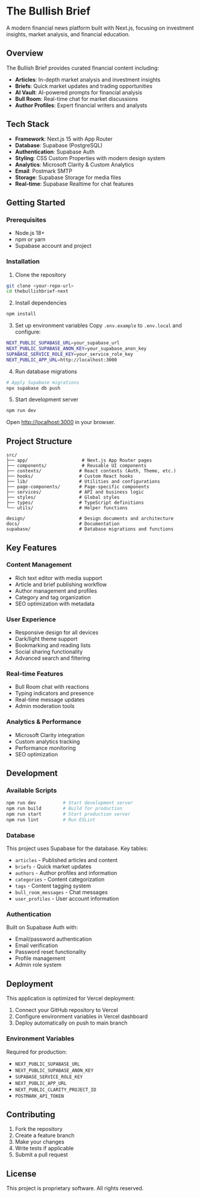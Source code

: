 # The Bullish Brief

A modern financial news platform built with Next.js, focusing on investment insights, market analysis, and financial education.

## Overview

The Bullish Brief provides curated financial content including:
- **Articles**: In-depth market analysis and investment insights
- **Briefs**: Quick market updates and trading opportunities
- **AI Vault**: AI-powered prompts for financial analysis
- **Bull Room**: Real-time chat for market discussions
- **Author Profiles**: Expert financial writers and analysts

## Tech Stack

- **Framework**: Next.js 15 with App Router
- **Database**: Supabase (PostgreSQL)
- **Authentication**: Supabase Auth
- **Styling**: CSS Custom Properties with modern design system
- **Analytics**: Microsoft Clarity & Custom Analytics
- **Email**: Postmark SMTP
- **Storage**: Supabase Storage for media files
- **Real-time**: Supabase Realtime for chat features

## Getting Started

### Prerequisites

- Node.js 18+
- npm or yarn
- Supabase account and project

### Installation

1. Clone the repository
```bash
git clone <your-repo-url>
cd thebullishbrief-next
```

2. Install dependencies
```bash
npm install
```

3. Set up environment variables
Copy `.env.example` to `.env.local` and configure:
```bash
NEXT_PUBLIC_SUPABASE_URL=your_supabase_url
NEXT_PUBLIC_SUPABASE_ANON_KEY=your_supabase_anon_key
SUPABASE_SERVICE_ROLE_KEY=your_service_role_key
NEXT_PUBLIC_APP_URL=http://localhost:3000
```

4. Run database migrations
```bash
# Apply Supabase migrations
npx supabase db push
```

5. Start development server
```bash
npm run dev
```

Open [http://localhost:3000](http://localhost:3000) in your browser.

## Project Structure

```
src/
├── app/                    # Next.js App Router pages
├── components/             # Reusable UI components
├── contexts/              # React contexts (Auth, Theme, etc.)
├── hooks/                 # Custom React hooks
├── lib/                   # Utilities and configurations
├── page-components/       # Page-specific components
├── services/              # API and business logic
├── styles/                # Global styles
├── types/                 # TypeScript definitions
└── utils/                 # Helper functions

design/                    # Design documents and architecture
docs/                      # Documentation
supabase/                  # Database migrations and functions
```

## Key Features

### Content Management
- Rich text editor with media support
- Article and brief publishing workflow
- Author management and profiles
- Category and tag organization
- SEO optimization with metadata

### User Experience
- Responsive design for all devices
- Dark/light theme support
- Bookmarking and reading lists
- Social sharing functionality
- Advanced search and filtering

### Real-time Features
- Bull Room chat with reactions
- Typing indicators and presence
- Real-time message updates
- Admin moderation tools

### Analytics & Performance
- Microsoft Clarity integration
- Custom analytics tracking
- Performance monitoring
- SEO optimization

## Development

### Available Scripts

```bash
npm run dev          # Start development server
npm run build        # Build for production
npm run start        # Start production server
npm run lint         # Run ESLint
```

### Database

This project uses Supabase for the database. Key tables:
- `articles` - Published articles and content
- `briefs` - Quick market updates
- `authors` - Author profiles and information
- `categories` - Content categorization
- `tags` - Content tagging system
- `bull_room_messages` - Chat messages
- `user_profiles` - User account information

### Authentication

Built on Supabase Auth with:
- Email/password authentication
- Email verification
- Password reset functionality
- Profile management
- Admin role system

## Deployment

This application is optimized for Vercel deployment:

1. Connect your GitHub repository to Vercel
2. Configure environment variables in Vercel dashboard
3. Deploy automatically on push to main branch

### Environment Variables

Required for production:
- `NEXT_PUBLIC_SUPABASE_URL`
- `NEXT_PUBLIC_SUPABASE_ANON_KEY`
- `SUPABASE_SERVICE_ROLE_KEY`
- `NEXT_PUBLIC_APP_URL`
- `NEXT_PUBLIC_CLARITY_PROJECT_ID`
- `POSTMARK_API_TOKEN`

## Contributing

1. Fork the repository
2. Create a feature branch
3. Make your changes
4. Write tests if applicable
5. Submit a pull request

## License

This project is proprietary software. All rights reserved.